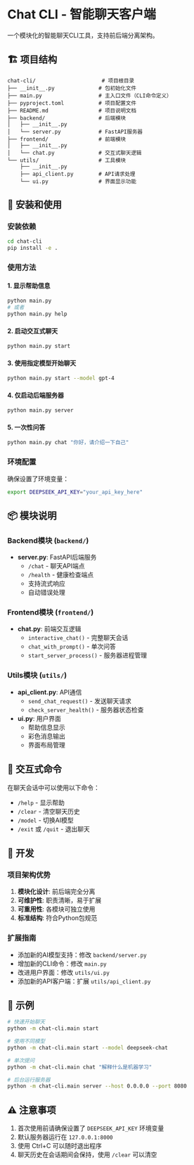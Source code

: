 # Chat CLI - 智能聊天客户端

一个模块化的智能聊天CLI工具，支持前后端分离架构。

## 🏗️ 项目结构

```
chat-cli/                     # 项目根目录
├── __init__.py              # 包初始化文件
├── main.py                  # 主入口文件（CLI命令定义）
├── pyproject.toml           # 项目配置文件
├── README.md                # 项目说明文档
├── backend/                 # 后端模块
│   ├── __init__.py
│   └── server.py            # FastAPI服务器
├── frontend/                # 前端模块
│   ├── __init__.py
│   └── chat.py              # 交互式聊天逻辑
└── utils/                   # 工具模块
    ├── __init__.py
    ├── api_client.py        # API请求处理
    └── ui.py                # 界面显示功能
```

## 🚀 安装和使用

### 安装依赖

```bash
cd chat-cli
pip install -e .
```

### 使用方法

#### 1. 显示帮助信息
```bash
python main.py
# 或者
python main.py help
```

#### 2. 启动交互式聊天
```bash
python main.py start
```

#### 3. 使用指定模型开始聊天
```bash
python main.py start --model gpt-4
```

#### 4. 仅启动后端服务器
```bash
python main.py server
```

#### 5. 一次性问答
```bash
python main.py chat "你好，请介绍一下自己"
```

### 环境配置

确保设置了环境变量：
```bash
export DEEPSEEK_API_KEY="your_api_key_here"
```

## 📦 模块说明

### Backend模块 (`backend/`)
- **server.py**: FastAPI后端服务
  - `/chat` - 聊天API端点
  - `/health` - 健康检查端点
  - 支持流式响应
  - 自动错误处理

### Frontend模块 (`frontend/`)
- **chat.py**: 前端交互逻辑
  - `interactive_chat()` - 完整聊天会话
  - `chat_with_prompt()` - 单次问答
  - `start_server_process()` - 服务器进程管理

### Utils模块 (`utils/`)
- **api_client.py**: API通信
  - `send_chat_request()` - 发送聊天请求
  - `check_server_health()` - 服务器状态检查
- **ui.py**: 用户界面
  - 帮助信息显示
  - 彩色消息输出
  - 界面布局管理

## 🎨 交互式命令

在聊天会话中可以使用以下命令：

- `/help` - 显示帮助
- `/clear` - 清空聊天历史
- `/model` - 切换AI模型
- `/exit` 或 `/quit` - 退出聊天

## 🔧 开发

### 项目架构优势
1. **模块化设计**: 前后端完全分离
2. **可维护性**: 职责清晰，易于扩展
3. **可重用性**: 各模块可独立使用
4. **标准结构**: 符合Python包规范

### 扩展指南
- 添加新的AI模型支持：修改 `backend/server.py`
- 增加新的CLI命令：修改 `main.py`
- 改进用户界面：修改 `utils/ui.py`
- 添加新的API客户端：扩展 `utils/api_client.py`

## 📝 示例

```bash
# 快速开始聊天
python -m chat-cli.main start

# 使用不同模型
python -m chat-cli.main start --model deepseek-chat

# 单次提问
python -m chat-cli.main chat "解释什么是机器学习"

# 后台运行服务器
python -m chat-cli.main server --host 0.0.0.0 --port 8080
```

## ⚠️ 注意事项

1. 首次使用前请确保设置了 `DEEPSEEK_API_KEY` 环境变量
2. 默认服务器运行在 `127.0.0.1:8000`
3. 使用 Ctrl+C 可以随时退出程序
4. 聊天历史在会话期间会保持，使用 `/clear` 可以清空
